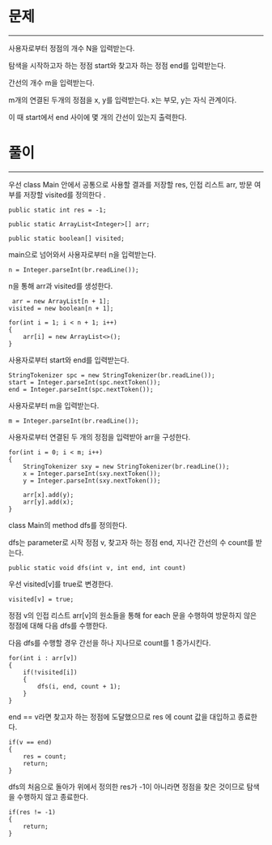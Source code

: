# 문제

---

사용자로부터 정점의 개수 N을 입력받는다.

탐색을 시작하고자 하는 정점 start와 
찾고자 하는 정점 end를 입력받는다. 

간선의 개수 m을 입력받는다.

m개의 연결된 두개의 정점을 x, y를 입력받는다. x는 부모, y는 자식 관계이다.

이 때 start에서 end 사이에 몇 개의 간선이 있는지 출력한다.

# 풀이

---

우선 class Main 안에서 공통으로 사용할 결과를 저장할 res, 인접 리스트 arr,
방문 여부를 저장할 visited를 정의한다 .

    public static int res = -1;

    public static ArrayList<Integer>[] arr;

    public static boolean[] visited;

main으로 넘어와서 사용자로부터 n을 입력받는다.

    n = Integer.parseInt(br.readLine());

n을 통해 arr과 visited를 생성한다.

     arr = new ArrayList[n + 1];
    visited = new boolean[n + 1];

    for(int i = 1; i < n + 1; i++)
    {
        arr[i] = new ArrayList<>();
    }

사용자로부터 start와 end를 입력받는다.

    StringTokenizer spc = new StringTokenizer(br.readLine());
    start = Integer.parseInt(spc.nextToken());
    end = Integer.parseInt(spc.nextToken());

사용자로부터 m을 입력받는다.

    m = Integer.parseInt(br.readLine());

사용자로부터 연결된 두 개의 정점을 입력받아 arr을 구성한다. 

    for(int i = 0; i < m; i++)
    {
        StringTokenizer sxy = new StringTokenizer(br.readLine());
        x = Integer.parseInt(sxy.nextToken());
        y = Integer.parseInt(sxy.nextToken());

        arr[x].add(y);
        arr[y].add(x);
    }

class Main의 method dfs를 정의한다.

dfs는 parameter로 시작 정점 v, 찾고자 하는 정점 end, 지나간 간선의 수 count를 받는다.

    public static void dfs(int v, int end, int count)

우선 visited[v]를 true로 변경한다.

    visited[v] = true;

정점 v의 인접 리스트 arr[v]의 원소들을 통해 for each 문을 수행하여 방문하지 않은 정점에 대해 다음 dfs를 수행한다.

다음 dfs를 수행할 경우 간선을 하나 지나므로 count를 1 증가시킨다.

    for(int i : arr[v])
    {
        if(!visited[i])
        {
            dfs(i, end, count + 1);
        }
    }

end == v라면 찾고자 하는 정점에 도달했으므로 res 에 count 값을 대입하고 종료한다.

    if(v == end)
    {
        res = count;
        return;
    }

dfs의 처음으로 돌아가 위에서 정의한 res가 -1이 아니라면 정점을 찾은 것이므로 탐색을 수행하지 않고 종료한다.

    if(res != -1)
    {
        return;
    }



